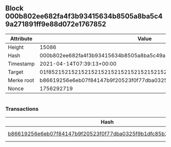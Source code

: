 ## Block 000b802ee682fa4f3b93415634b8505a8ba5c49a271891ff9e88d072e1767852

Attribute | Value
--- | ---
Height | 15086
Hash | 000b802ee682fa4f3b93415634b8505a8ba5c49a271891ff9e88d072e1767852
Timestamp | 2021-04-14T07:39:13+00:00
Target | 01f8521521521521521521521521521521521521521521521521521521521521
Merke root | b86619256e6eb07f84147b9f20523f0f77dba0325f9b1dfc85b2431d4ec91502
Nonce | 1756292719

```

```

### Transactions

Hash | Amount
--- | ---
[b86619256e6eb07f84147b9f20523f0f77dba0325f9b1dfc85b2431d4ec91502](b86619256e6eb07f84147b9f20523f0f77dba0325f9b1dfc85b2431d4ec91502.md) | 10.00000000 SKEPTI 
